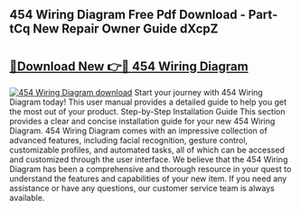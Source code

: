 ## 454 Wiring Diagram Free Pdf Download - Part-tCq New Repair Owner Guide dXcpZ

# <h2><a href="http://dfkraog.blite.top/?on=454+Wiring+Diagram">🔗Download New 👉🔴 454 Wiring Diagram</a></h2>

[![454 Wiring Diagram download](https://i.imgur.com/lujVjoI.png)](http://dfkraog.blite.top/?on=454+Wiring+Diagram)
Start your journey with 454 Wiring Diagram today! This user manual provides a detailed guide to help you get the most out of your product. Step-by-Step Installation Guide This section provides a clear and concise installation guide for your new 454 Wiring Diagram. 454 Wiring Diagram comes with an impressive collection of advanced features, including facial recognition, gesture control, customizable profiles, and automated tasks, all of which can be accessed and customized through the user interface. We believe that the 454 Wiring Diagram has been a comprehensive and thorough resource in your quest to understand the features and capabilities of your new item. If you need any assistance or have any questions, our customer service team is always available.
